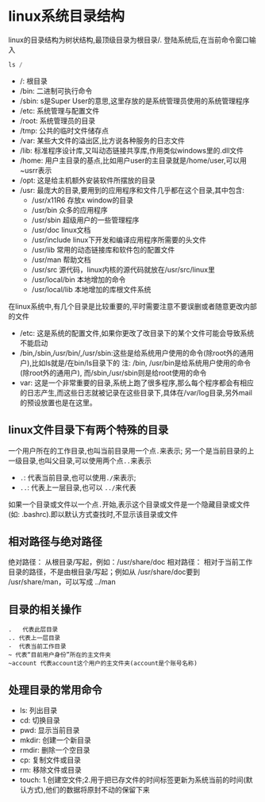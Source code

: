 # linux系统目录结构

linux的目录结构为树状结构,最顶级目录为根目录/.
登陆系统后,在当前命令窗口输入
```js
ls / 
```

- /: 根目录
- /bin: 二进制可执行命令
- /sbin: s是Super User的意思,这里存放的是系统管理员使用的系统管理程序
- /etc: 系统管理与配置文件
- /root: 系统管理员的目录
- /tmp: 公共的临时文件储存点
- /var: 某些大文件的溢出区,比方说各种服务的日志文件
- /lib: 标准程序设计库,又叫动态链接共享库,作用类似windows里的.dll文件
- /home: 用户主目录的基点,比如用户user的主目录就是/home/user,可以用~usrr表示
- /opt: 这是给主机额外安装软件所摆放的目录
- /usr: 最庞大的目录,要用到的应用程序和文件几乎都在这个目录,其中包含:
    - /usr/x11R6 存放x window的目录
    - /usr/bin 众多的应用程序
    - /usr/sbin 超级用户的一些管理程序
    - /usr/doc linux文档
    - /usr/include linux下开发和编译应用程序所需要的头文件
    - /usr/lib 常用的动态链接库和软件包的配置文件
    - /usr/man 帮助文档
    - /usr/src 源代码，linux内核的源代码就放在/usr/src/linux里
    - /usr/local/bin 本地增加的命令
    - /usr/local/lib 本地增加的库根文件系统

在linux系统中,有几个目录是比较重要的,平时需要注意不要误删或者随意更改内部的文件
- /etc: 这是系统的配置文件,如果你更改了改目录下的某个文件可能会导致系统不能启动
- /bin,/sbin,/usr/bin/,/usr/sbin:这些是给系统用户使用的命令(除root外的通用户),比如ls就是/在bin/ls目录下的
注: /bin, /usr/bin是给系统用户使用的命令(除root外的通用户), 而/sbin,/usr/sbin则是给root使用的命令
- var: 这是一个非常重要的目录,系统上跑了很多程序,那么每个程序都会有相应的日志产生,而这些日志就被记录在这些目录下,具体在/var/log目录,另外mail的预设放置也是在这里。


## linux文件目录下有两个特殊的目录
  一个用户所在的工作目录,也叫当前目录用一个点`.`来表示;
  另一个是当前目录的上一级目录,也叫父目录,可以使用两个点`..`来表示

- `.`: 代表当前目录,也可以使用`./`来表示;
- `..`: 代表上一层目录,也可以 `../`来代表

如果一个目录或文件以一个点`.`开始,表示这个目录或文件是一个隐藏目录或文件(如: .bashrc).即以默认方式查找时,不显示该目录或文件
## 相对路径与绝对路径

绝对路径： 从根目录/写起，例如：/usr/share/doc
相对路径： 相对于当前工作目录的路径，不是由根目录/写起；例如从 /usr/share/doc要到 /usr/share/man，可以写成 ../man

## 目录的相关操作

```
.   代表此层目录
.. 代表上一层目录
-  代表当前工作目录
~ 代表“目前用户身份”所在的主文件夹
~account 代表account这个用户的主文件夹(account是个账号名称)
```
## 处理目录的常用命令
- ls: 列出目录
- cd: 切换目录
- pwd: 显示当前目录
- mkdir: 创建一个新目录
- rmdir: 删除一个空目录
- cp: 复制文件或目录
- rm: 移除文件或目录
- touch: 1.创建空文件;2.用于把已存文件的时间标签更新为系统当前的时间(默认方式),他们的数据将原封不动的保留下来
